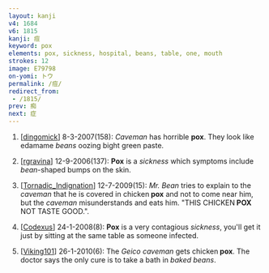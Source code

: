 ```yaml
---
layout: kanji
v4: 1684
v6: 1815
kanji: 痘
keyword: pox
elements: pox, sickness, hospital, beans, table, one, mouth
strokes: 12
image: E79798
on-yomi: トウ
permalink: /痘/
redirect_from:
 - /1815/
prev: 痴
next: 症
---
```


1) [<a href="http://kanji.koohii.com/profile/dingomick">dingomick</a>] 8-3-2007(158): <em>Caveman</em> has horrible <strong>pox</strong>. They look like edamame <em>beans</em> oozing bight green paste.

2) [<a href="http://kanji.koohii.com/profile/rgravina">rgravina</a>] 12-9-2006(137): <strong>Pox</strong> is a <em>sickness</em> which symptoms include <em>bean</em>-shaped bumps on the skin.

3) [<a href="http://kanji.koohii.com/profile/Tornadic_Indignation">Tornadic_Indignation</a>] 12-7-2009(15): <em>Mr. Bean</em> tries to explain to the <em>caveman</em> that he is covered in chicken<strong> pox</strong> and not to come near him, but the <em>caveman</em> misunderstands and eats him. &quot;THIS CHICKEN<strong> POX</strong> NOT TASTE GOOD.&quot;.

4) [<a href="http://kanji.koohii.com/profile/Codexus">Codexus</a>] 24-1-2008(8): <strong>Pox</strong> is a very contagious <em>sickness</em>, you&#039;ll get it just by sitting at the same table as someone infected.

5) [<a href="http://kanji.koohii.com/profile/Viking101">Viking101</a>] 26-1-2010(6): The <em>Geico caveman</em> gets chicken<strong> pox</strong>. The doctor says the only cure is to take a bath in <em>baked beans</em>.

